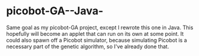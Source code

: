 picobot-GA--Java-
=================

Same goal as my picobot-GA project, except I rewrote this one in Java. This hopefully will become an applet 
that can run on its own at some point. It could also spawn off a Picobot simulator, because simulating 
Picobot is a necessary part of the genetic algorithm, so I've already done that.
